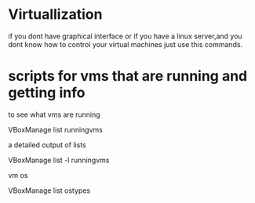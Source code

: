 # Virtuallization
if you dont have graphical interface or if you have a linux server,and you dont know how to control your virtual machines just use this commands.


# scripts for vms that are running and getting info


<p>to see what vms are running</p>
    VBoxManage list runningvms


<p>a detailed output of lists</p>
    VBoxManage list -l runningvms


<p>vm os</p>
    VBoxManage list ostypes